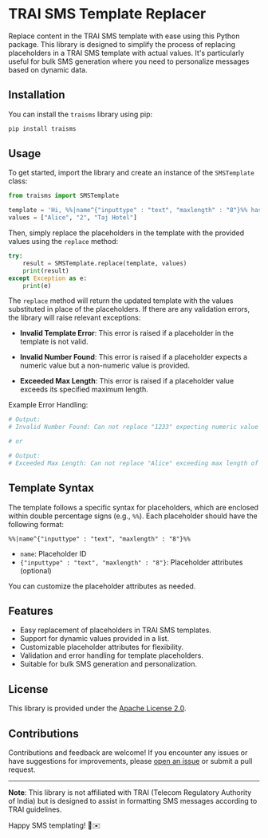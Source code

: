 # TRAI SMS Template Replacer

Replace content in the TRAI SMS template with ease using this Python package. This library is designed to simplify the process of replacing placeholders in a TRAI SMS template with actual values. It's particularly useful for bulk SMS generation where you need to personalize messages based on dynamic data.

## Installation

You can install the `traisms` library using pip: 

```bash
pip install traisms
```

## Usage

To get started, import the library and create an instance of the `SMSTemplate` class:

```python
from traisms import SMSTemplate

template = 'Hi, %%|name^{"inputtype" : "text", "maxlength" : "8"}%% has checked out at %%|time^{"inputtype" : "number", "maxlength" : "6"}%% PM from %%|place^{"inputtype" : "text", "maxlength" : "64"}%%'
values = ["Alice", "2", "Taj Hotel"]

```

Then, simply replace the placeholders in the template with the provided values using the `replace` method:

```python
try:
    result = SMSTemplate.replace(template, values)
    print(result)
except Exception as e:
    print(e)
```

The `replace` method will return the updated template with the values substituted in place of the placeholders. If there are any validation errors, the library will raise relevant exceptions:

- **Invalid Template Error**: This error is raised if a placeholder in the template is not valid.

- **Invalid Number Found**: This error is raised if a placeholder expects a numeric value but a non-numeric value is provided.

- **Exceeded Max Length**: This error is raised if a placeholder value exceeds its specified maximum length.

Example Error Handling:

```python
# Output:
# Invalid Number Found: Can not replace "1233" expecting numeric value

# or

# Output:
# Exceeded Max Length: Can not replace "Alice" exceeding max length of 8
```

## Template Syntax

The template follows a specific syntax for placeholders, which are enclosed within double percentage signs (e.g., `%%`). Each placeholder should have the following format:

```
%%|name^{"inputtype" : "text", "maxlength" : "8"}%%
```

- `name`: Placeholder ID
- `{"inputtype" : "text", "maxlength" : "8"}`: Placeholder attributes (optional)

You can customize the placeholder attributes as needed.

## Features

- Easy replacement of placeholders in TRAI SMS templates.
- Support for dynamic values provided in a list.
- Customizable placeholder attributes for flexibility.
- Validation and error handling for template placeholders.
- Suitable for bulk SMS generation and personalization.

## License

This library is provided under the [Apache License 2.0](https://www.apache.org/licenses/LICENSE-2.0).

## Contributions

Contributions and feedback are welcome! If you encounter any issues or have suggestions for improvements, please [open an issue](https://github.com/DeepakPant93/trai-sms-template-replacer/issues) or submit a pull request.

---

**Note**: This library is not affiliated with TRAI (Telecom Regulatory Authority of India) but is designed to assist in formatting SMS messages according to TRAI guidelines.

Happy SMS templating! 📱✉️
